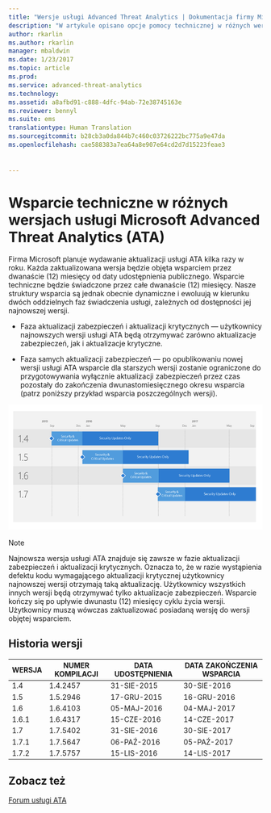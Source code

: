 ```yaml
---
title: "Wersje usługi Advanced Threat Analytics | Dokumentacja firmy Microsoft"
description: "W artykule opisano opcje pomocy technicznej w różnych wersjach usługi Microsoft Advanced Threat Analytics (ATA)."
author: rkarlin
ms.author: rkarlin
manager: mbaldwin
ms.date: 1/23/2017
ms.topic: article
ms.prod: 
ms.service: advanced-threat-analytics
ms.technology: 
ms.assetid: a8afbd91-c888-4dfc-94ab-72e38745163e
ms.reviewer: bennyl
ms.suite: ems
translationtype: Human Translation
ms.sourcegitcommit: b28cb3a0da844b7c460c03726222bc775a9e47da
ms.openlocfilehash: cae588383a7ea64a8e907e64cd2d7d15223feae3


---
```


# <a name="support-for-microsoft-advanced-threat-analytics-ata-versions"></a>Wsparcie techniczne w różnych wersjach usługi Microsoft Advanced Threat Analytics (ATA)

Firma Microsoft planuje wydawanie aktualizacji usługi ATA kilka razy w roku. Każda zaktualizowana wersja będzie objęta wsparciem przez dwanaście (12) miesięcy od daty udostępnienia publicznego. Wsparcie techniczne będzie świadczone przez całe dwanaście (12) miesięcy. Nasze struktury wsparcia są jednak obecnie dynamiczne i ewoluują w kierunku dwóch oddzielnych faz świadczenia usługi, zależnych od dostępności jej najnowszej wersji.

-   Faza aktualizacji zabezpieczeń i aktualizacji krytycznych — użytkownicy najnowszych wersji usługi ATA będą otrzymywać zarówno aktualizacje zabezpieczeń, jak i aktualizacje krytyczne.

-   Faza samych aktualizacji zabezpieczeń — po opublikowaniu nowej wersji usługi ATA wsparcie dla starszych wersji zostanie ograniczone do przygotowywania wyłącznie aktualizacji zabezpieczeń przez czas pozostały do zakończenia dwunastomiesięcznego okresu wsparcia (patrz poniższy przykład wsparcia poszczególnych wersji).
 
![Przykład wsparcia poszczególnych wersji](media/versions.png)

> [!Note]
> Najnowsza wersja usługi ATA znajduje się zawsze w fazie aktualizacji zabezpieczeń i aktualizacji krytycznych. Oznacza to, że w razie wystąpienia defektu kodu wymagającego aktualizacji krytycznej użytkownicy najnowszej wersji otrzymają taką aktualizację. Użytkownicy wszystkich innych wersji będą otrzymywać tylko aktualizacje zabezpieczeń. Wsparcie kończy się po upływie dwunastu (12) miesięcy cyklu życia wersji. Użytkownicy muszą wówczas zaktualizować posiadaną wersję do wersji objętej wsparciem.

## <a name="version-history"></a>Historia wersji

|WERSJA|NUMER KOMPILACJI|DATA UDOSTĘPNIENIA| DATA ZAKOŃCZENIA WSPARCIA|
|----|----|----|----|
|1.4|1.4.2457|31-SIE-2015|30-SIE-2016|
|1.5|1.5.2946|17-GRU-2015|16-GRU-2016|
|1.6|1.6.4103|05-MAJ-2016|04-MAJ-2017|
|1.6.1|1.6.4317|15-CZE-2016|14-CZE-2017|
|1.7|1.7.5402|31-SIE-2016|30-SIE-2017|
|1.7.1|1.7.5647|06-PAŹ-2016|05-PAŹ-2017|
|1.7.2|1.7.5757|15-LIS-2016|14-LIS-2017|





## <a name="see-also"></a>Zobacz też
[Forum usługi ATA](https://social.technet.microsoft.com/Forums/security/home?forum=mata)



<!--HONumber=Feb17_HO1-->


